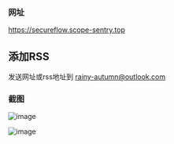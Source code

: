 ### 网址
https://secureflow.scope-sentry.top

## 添加RSS
发送网址或rss地址到 rainy-autumn@outlook.com

### 截图
![image](https://github.com/user-attachments/assets/82bb1d30-0f0e-4987-8cb4-0d21f4f41065)

![image](https://github.com/user-attachments/assets/f60bbb71-abaa-4429-91e7-2fc83976a75f)
